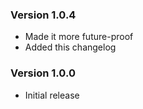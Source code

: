 ### Version 1.0.4
- Made it more future-proof
- Added this changelog

### Version 1.0.0
- Initial release
